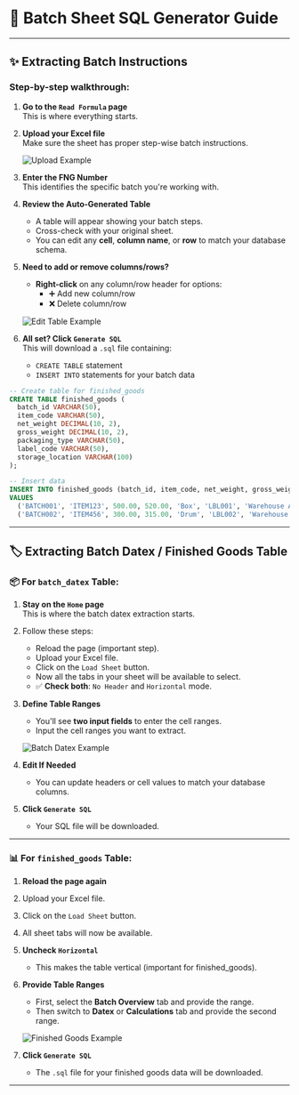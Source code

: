 # 🧪 Batch Sheet SQL Generator Guide

---

## ✨ Extracting **Batch Instructions**

### Step-by-step walkthrough:

1. **Go to the `Read Formula` page**  
   This is where everything starts.

2. **Upload your Excel file**  
   Make sure the sheet has proper step-wise batch instructions.

   ![Upload Example](https://github.com/user-attachments/assets/fa202eea-7a6d-4448-9649-f65c3bf2f52b)

3. **Enter the FNG Number**  
   This identifies the specific batch you're working with.

4. **Review the Auto-Generated Table**  
   - A table will appear showing your batch steps.
   - Cross-check with your original sheet.
   - You can edit any **cell**, **column name**, or **row** to match your database schema.

5. **Need to add or remove columns/rows?**  
   - **Right-click** on any column/row header for options:
     - ➕ Add new column/row  
     - ❌ Delete column/row

   ![Edit Table Example](https://github.com/user-attachments/assets/567bb79a-5b82-428e-9a91-10f4a1b4b06e)

6. **All set? Click `Generate SQL`**  
   This will download a `.sql` file containing:
   - `CREATE TABLE` statement  
   - `INSERT INTO` statements for your batch data
  
     
```sql
-- Create table for finished_goods
CREATE TABLE finished_goods (
  batch_id VARCHAR(50),
  item_code VARCHAR(50),
  net_weight DECIMAL(10, 2),
  gross_weight DECIMAL(10, 2),
  packaging_type VARCHAR(50),
  label_code VARCHAR(50),
  storage_location VARCHAR(100)
);

-- Insert data
INSERT INTO finished_goods (batch_id, item_code, net_weight, gross_weight, packaging_type, label_code, storage_location)
VALUES 
  ('BATCH001', 'ITEM123', 500.00, 520.00, 'Box', 'LBL001', 'Warehouse A'),
  ('BATCH002', 'ITEM456', 300.00, 315.00, 'Drum', 'LBL002', 'Warehouse B');
```
---

## 🏷️ Extracting **Batch Datex / Finished Goods Table**

### 📦 For `batch_datex` Table:

1. **Stay on the `Home` page**  
   This is where the batch datex extraction starts.

2. Follow these steps:
   - Reload the page (important step).
   - Upload your Excel file.
   - Click on the `Load Sheet` button.
   - Now all the tabs in your sheet will be available to select.
   - ✅ **Check both**: `No Header` and `Horizontal` mode.

3. **Define Table Ranges**  
   - You'll see **two input fields** to enter the cell ranges.
   - Input the cell ranges you want to extract.

   ![Batch Datex Example](https://github.com/user-attachments/assets/fcfef64a-34be-4ed9-af16-c49c3c841a24)

4. **Edit If Needed**  
   - You can update headers or cell values to match your database columns.

5. **Click `Generate SQL`**  
   - Your SQL file will be downloaded.

---

### 📊 For `finished_goods` Table:

1. **Reload the page again**
2. Upload your Excel file.
3. Click on the `Load Sheet` button.
4. All sheet tabs will now be available.

5. **Uncheck `Horizontal`**  
   - This makes the table vertical (important for finished_goods).

6. **Provide Table Ranges**
   - First, select the **Batch Overview** tab and provide the range.
   - Then switch to **Datex** or **Calculations** tab and provide the second range.

   ![Finished Goods Example](https://github.com/user-attachments/assets/c11dfd6f-6da3-4ae9-9d3c-d8ee35179b56)

7. **Click `Generate SQL`**  
   - The `.sql` file for your finished goods data will be downloaded.

---
